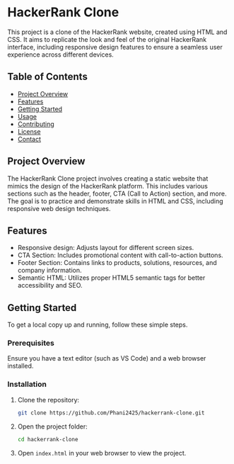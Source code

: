 # HackerRank Clone

This project is a clone of the HackerRank website, created using HTML and CSS. It aims to replicate the look and feel of the original HackerRank interface, including responsive design features to ensure a seamless user experience across different devices.

## Table of Contents

- [Project Overview](#project-overview)
- [Features](#features)
- [Getting Started](#getting-started)
- [Usage](#usage)
- [Contributing](#contributing)
- [License](#license)
- [Contact](#contact)

## Project Overview

The HackerRank Clone project involves creating a static website that mimics the design of the HackerRank platform. This includes various sections such as the header, footer, CTA (Call to Action) section, and more. The goal is to practice and demonstrate skills in HTML and CSS, including responsive web design techniques.

## Features

- Responsive design: Adjusts layout for different screen sizes.
- CTA Section: Includes promotional content with call-to-action buttons.
- Footer Section: Contains links to products, solutions, resources, and company information.
- Semantic HTML: Utilizes proper HTML5 semantic tags for better accessibility and SEO.

## Getting Started

To get a local copy up and running, follow these simple steps.

### Prerequisites

Ensure you have a text editor (such as VS Code) and a web browser installed.

### Installation

1. Clone the repository:
    ```sh
    git clone https://github.com/Phani2425/hackerrank-clone.git
    ```
2. Open the project folder:
    ```sh
    cd hackerrank-clone
    ```
3. Open `index.html` in your web browser to view the project.
